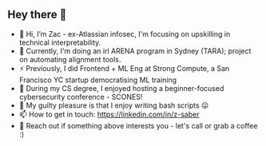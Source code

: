 ## Hey there 👋

<!--
**zazer0/zazer0** is a ✨ _special_ ✨ repository because its `README.md` (this file) appears on your GitHub profile.

Here are some ideas to get you started:

- 🔭 I’m currently working on ...
- 🌱 I’m currently learning ...
- 👯 I’m looking to collaborate on ...
- 🤔 I’m looking for help with ...
- 💬 Ask me about ...
- 📫 How to reach me: ...
- 😄 Pronouns: ...
- ⚡ Fun fact: ...
-->

- 🚀 Hi, I’m Zac - ex-Atlassian infosec, I'm focusing on upskilling in technical interpretability.
- 🌱 Currently, I'm doing an irl ARENA program in Sydney (TARA); project on automating alignment tools.
- ⚡️ Previously, I did Frontend + ML Eng at Strong Compute, a San Francisco YC startup democratising ML training
- 🍰 During my CS degree, I enjoyed hosting a beginner-focused cybersecurity conference - SCONES!
- 🚩 My guilty pleasure is that I enjoy writing bash scripts 😛
- 📫 How to get in touch: https://linkedin.com/in/z-saber
- 🤗 Reach out if something above interests you - let's call or grab a coffee :)
